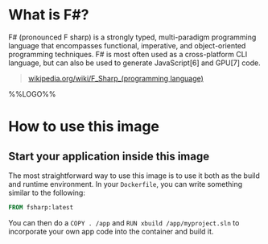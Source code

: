 # What is F#?

F# (pronounced F sharp) is a strongly typed, multi-paradigm programming language
that encompasses functional, imperative, and object-oriented programming
techniques. F# is most often used as a cross-platform CLI language, but can also
be used to generate JavaScript[6] and GPU[7] code.

> [wikipedia.org/wiki/F_Sharp_(programming
> language)](https://en.wikipedia.org/wiki/F_Sharp_%28programming_language%29)

%%LOGO%%

# How to use this image

## Start your application inside this image

The most straightforward way to use this image is to use it both as the build
and runtime environment. In your `Dockerfile`, you can write something similar
to the following:

``` dockerfile
FROM fsharp:latest
```

You can then do a `COPY . /app` and `RUN xbuild /app/myproject.sln` to
incorporate your own app code into the container and build it.

